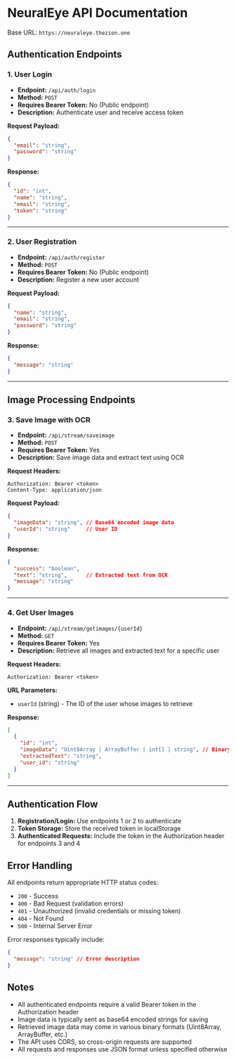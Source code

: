 
# NeuralEye API Documentation

Base URL: `https://neuraleye.thezion.one`

## Authentication Endpoints

### 1. User Login
- **Endpoint:** `/api/auth/login`
- **Method:** `POST`
- **Requires Bearer Token:** No (Public endpoint)
- **Description:** Authenticate user and receive access token

**Request Payload:**
```json
{
  "email": "string",
  "password": "string"
}
```

**Response:**
```json
{
  "id": "int",
  "name": "string",
  "email": "string",
  "token": "string"
}
```

---

### 2. User Registration
- **Endpoint:** `/api/auth/register`
- **Method:** `POST`
- **Requires Bearer Token:** No (Public endpoint)
- **Description:** Register a new user account

**Request Payload:**
```json
{
  "name": "string",
  "email": "string",
  "password": "string"
}
```

**Response:**
```json
{
  "message": "string"
}
```

---


## Image Processing Endpoints

### 3. Save Image with OCR
- **Endpoint:** `/api/stream/saveimage`
- **Method:** `POST`
- **Requires Bearer Token:** Yes
- **Description:** Save image data and extract text using OCR

**Request Headers:**
```
Authorization: Bearer <token>
Content-Type: application/json
```

**Request Payload:**
```json
{
  "imageData": "string", // Base64 encoded image data
  "userId": "string"     // User ID
}
```

**Response:**
```json
{
  "success": "boolean",
  "text": "string",      // Extracted text from OCR
  "message": "string"
}
```

---

### 4. Get User Images
- **Endpoint:** `/api/stream/getimages/{userId}`
- **Method:** `GET`
- **Requires Bearer Token:** Yes
- **Description:** Retrieve all images and extracted text for a specific user

**Request Headers:**
```
Authorization: Bearer <token>
```

**URL Parameters:**
- `userId` (string) - The ID of the user whose images to retrieve

**Response:**
```json
[
  {
    "id": "int",
    "imageData": "Uint8Array | ArrayBuffer | int[] | string", // Binary image data
    "extractedText": "string",
    "user_id": "string"
  }
]
```

---

## Authentication Flow

1. **Registration/Login:** Use endpoints 1 or 2 to authenticate
2. **Token Storage:** Store the received token in localStorage
3. **Authenticated Requests:** Include the token in the Authorization header for endpoints 3 and 4

## Error Handling

All endpoints return appropriate HTTP status codes:
- `200` - Success
- `400` - Bad Request (validation errors)
- `401` - Unauthorized (invalid credentials or missing token)
- `404` - Not Found
- `500` - Internal Server Error

Error responses typically include:
```json
{
  "message": "string" // Error description
}
```

## Notes

- All authenticated endpoints require a valid Bearer token in the Authorization header
- Image data is typically sent as base64 encoded strings for saving
- Retrieved image data may come in various binary formats (Uint8Array, ArrayBuffer, etc.)
- The API uses CORS, so cross-origin requests are supported
- All requests and responses use JSON format unless specified otherwise
